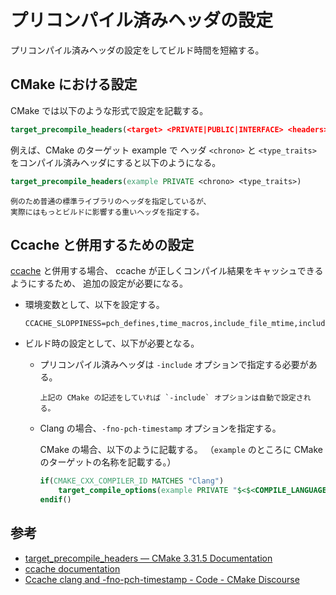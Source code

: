 # プリコンパイル済みヘッダの設定

プリコンパイル済みヘッダの設定をしてビルド時間を短縮する。

## CMake における設定

CMake では以下のような形式で設定を記載する。

```cmake
target_precompile_headers(<target> <PRIVATE|PUBLIC|INTERFACE> <headers>...)
```

例えば、CMake のターゲット example で
ヘッダ `<chrono>` と `<type_traits>` をコンパイル済みヘッダにすると以下のようになる。

```cmake
target_precompile_headers(example PRIVATE <chrono> <type_traits>)
```

```{note}
例のため普通の標準ライブラリのヘッダを指定しているが、
実際にはもっとビルドに影響する重いヘッダを指定する。
```

## Ccache と併用するための設定

[ccache](./ccache.rst) と併用する場合、
ccache が正しくコンパイル結果をキャッシュできるようにするため、
追加の設定が必要になる。

- 環境変数として、以下を設定する。

  ```shell
  CCACHE_SLOPPINESS=pch_defines,time_macros,include_file_mtime,include_file_ctime
  ```

- ビルド時の設定として、以下が必要となる。

  - プリコンパイル済みヘッダは `-include` オプションで指定する必要がある。

    ```{hint}
    上記の CMake の記述をしていれば `-include` オプションは自動で設定される。
    ```

  - Clang の場合、`-fno-pch-timestamp` オプションを指定する。

    CMake の場合、以下のように記載する。
    （`example` のところに CMake のターゲットの名称を記載する。）

    ```cmake
    if(CMAKE_CXX_COMPILER_ID MATCHES "Clang")
        target_compile_options(example PRIVATE "$<$<COMPILE_LANGUAGE:CXX>:SHELL:-Xclang -fno-pch-timestamp>")
    endif()
    ```

## 参考

- [target_precompile_headers — CMake 3.31.5 Documentation](https://cmake.org/cmake/help/latest/command/target_precompile_headers.html)
- [ccache documentation](https://ccache.dev/manual/4.10.2.html#_precompiled_headers)
- [Ccache clang and -fno-pch-timestamp - Code - CMake Discourse](https://discourse.cmake.org/t/ccache-clang-and-fno-pch-timestamp/7253)
